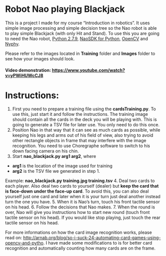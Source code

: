 # Robot Nao playing Blackjack
This is a project I made for my course “Introduction in robotics”. It uses simple image processing and simple decision tree so the Nao robot is able to play simple Blackjack (with only Hit and Stand). To use this you are going to need the Nao robot, [Python 2.7.9](https://www.python.org/downloads/), [NaoSDK for Python](http://doc.aldebaran.com/1-14/dev/python/install_guide.html), [OpenCV](http://opencv.org/) and [Nyphy](https://pypi.python.org/pypi/numpy).

Please refer to the images located in **Training** folder and **Images** folder to see how your images should look.
#### Video demonstration: https://www.youtube.com/watch?v=yPWiHUWcCJ8

# Instructions:
1. First you need to prepare a training file using the **cardsTraining.py**. To use this, just start it and follow the instructions. The training image should contain all the cards in the deck you will be playing with. This is going to generate a TSV file for later use. You only need to do this once.
2. Position Nao in that way that it can see as much cards as possible, while keeping his legs and arms out of his field of view, also trying to avoid other rectangle objects in frame that may interfere with the image recognition. You need to use Choregraphe software to switch to his down facing camera on his chin.
3. Start **nao_blackjack.py arg1 arg2**, where
  * **arg1** is the location of the image used for training
  * **arg2** is the TSV file we generated in step 1. 

   Example: **nao_blackjack.py training.jpg training.tsv**
4. Deal two cards to each player. Also deal two cards to yourself (dealer) but **keep the card that is face-down under the face-up card**. To avoid this, you can also deal yourself just one card and later when it is your turn just deal another instead turn the one you have.
5. When it is Nao’s turn, touch his front tactile sensor on his head.
6. Follow the decisions that Nao makes.
7. When the round is over, Nao will give you instructions how to start new round (touch front tactile sensor on his head). If you would like stop playing, just touch the rear tactile sensor on his head.

For more informations on how the card image recognition works, please read on: http://arnab.org/blog/so-i-suck-24-automating-card-games-using-opencv-and-pytho. I have made some modifications to is for better card recognition and automatically counting how many cards are on the frame.



